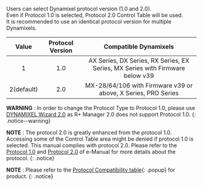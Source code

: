 Users can select Dynamixel protocol version (1.0 and 2.0).  
Even if Protocol 1.0 is selected, Protocol 2.0 Control Table will be used.  
It is recommended to use an identical protocol version for multiple Dynamixels.

|   Value    | Protocol Version |                             Compatible Dynamixels                             |
|:----------:|:----------------:|:-----------------------------------------------------------------------------:|
|     1      |       1.0        | AX Series, DX Series, RX Series, EX Series, MX Series with Firmware below v39 |
| 2(default) |       2.0        |         MX-28/64/106 with Firmware v39 or above, X Series, PRO Series         |


**WARNING** : In order to change the Protocol Type to Protocol 1.0, please use [DYNAMIXEL Wizard 2.0] as R+ Manager 2.0 does not support Protocol 1.0.
{: .notice--warning}

**NOTE** : The protocol 2.0 is greatly enhanced from the protocol 1.0. Accessing some of the Control Table area might be denied if protocol 1.0 is selected. This manual complies with protocol 2.0. Please refer to the [Protocol 1.0] and [Protocol 2.0] of e-Manual for more details about the protocol.
{: .notice}

**NOTE** : Please refer to the [Protocol Compatibility table]{: .popup} for product.
{: .notice}

[Protocol 1.0]: /docs/en/dxl/protocol1/
[Protocol 2.0]: /docs/en/dxl/protocol2/
[Protocol Compatibility table]: /docs/en/popup/faq_protocol_compatibility_table/
[DYNAMIXEL Wizard 2.0]: /docs/en/software/dynamixel/dynamixel_wizard2/
